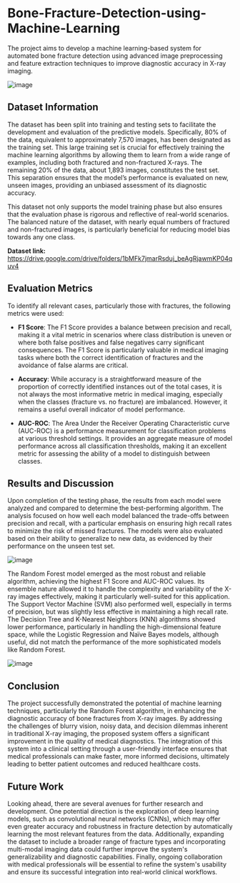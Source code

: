# Bone-Fracture-Detection-using-Machine-Learning

The project aims to develop a machine learning-based system for automated bone fracture detection using advanced image preprocessing and feature extraction techniques to improve diagnostic accuracy in X-ray imaging.

![image](https://github.com/user-attachments/assets/4b67186c-f0be-468f-bf77-092f1936ca0d)

## Dataset Information

The dataset has been split into training and testing sets to facilitate the development and evaluation of the predictive models. Specifically, 80% of the data, equivalent to approximately 7,570 images, has been designated as the training set. This large training set is crucial for effectively training the machine learning algorithms by allowing them to learn from a wide range of examples, including both fractured and non-fractured X-rays. The remaining 20% of the data, about 1,893 images, constitutes the test set. This separation ensures that the model’s performance is evaluated on new, unseen images, providing an unbiased assessment of its diagnostic accuracy.

This dataset not only supports the model training phase but also ensures that the evaluation phase is rigorous and reflective of real-world scenarios. The balanced nature of the dataset, with nearly equal numbers of fractured and non-fractured images, is particularly beneficial for reducing model bias towards any one class.

**Dataset link:** https://drive.google.com/drive/folders/1bMFk7jmarRsduj_beAgRjawmKP04quv4


## Evaluation Metrics

To identify all relevant cases, particularly those with fractures, the following metrics were used:

- **F1 Score**: The F1 Score provides a balance between precision and recall, making it a vital metric in scenarios where class distribution is uneven or where both false positives and false negatives carry significant consequences. The F1 Score is particularly valuable in medical imaging tasks where both the correct identification of fractures and the avoidance of false alarms are critical.

- **Accuracy**: While accuracy is a straightforward measure of the proportion of correctly identified instances out of the total cases, it is not always the most informative metric in medical imaging, especially when the classes (fracture vs. no fracture) are imbalanced. However, it remains a useful overall indicator of model performance.

- **AUC-ROC**: The Area Under the Receiver Operating Characteristic curve (AUC-ROC) is a performance measurement for classification problems at various threshold settings. It provides an aggregate measure of model performance across all classification thresholds, making it an excellent metric for assessing the ability of a model to distinguish between classes.

## Results and Discussion

Upon completion of the testing phase, the results from each model were analyzed and compared to determine the best-performing algorithm. The analysis focused on how well each model balanced the trade-offs between precision and recall, with a particular emphasis on ensuring high recall rates to minimize the risk of missed fractures. The models were also evaluated based on their ability to generalize to new data, as evidenced by their performance on the unseen test set.

![image](https://github.com/user-attachments/assets/36c102f8-6095-4bc8-8d83-3414469ed491)

The Random Forest model emerged as the most robust and reliable algorithm, achieving the highest F1 Score and AUC-ROC values. Its ensemble nature allowed it to handle the complexity and variability of the X-ray images effectively, making it particularly well-suited for this application. The Support Vector Machine (SVM) also performed well, especially in terms of precision, but was slightly less effective in maintaining a high recall rate. The Decision Tree and K-Nearest Neighbors (KNN) algorithms showed lower performance, particularly in handling the high-dimensional feature space, while the Logistic Regression and Naïve Bayes models, although useful, did not match the performance of the more sophisticated models like Random Forest.

![image](https://github.com/user-attachments/assets/56ae477f-0a57-40c5-a810-de731bbb8e88)

## Conclusion

The project successfully demonstrated the potential of machine learning techniques, particularly the Random Forest algorithm, in enhancing the diagnostic accuracy of bone fractures from X-ray images. By addressing the challenges of blurry vision, noisy data, and decision dilemmas inherent in traditional X-ray imaging, the proposed system offers a significant improvement in the quality of medical diagnostics. The integration of this system into a clinical setting through a user-friendly interface ensures that medical professionals can make faster, more informed decisions, ultimately leading to better patient outcomes and reduced healthcare costs.

## Future Work

Looking ahead, there are several avenues for further research and development. One potential direction is the exploration of deep learning models, such as convolutional neural networks (CNNs), which may offer even greater accuracy and robustness in fracture detection by automatically learning the most relevant features from the data. Additionally, expanding the dataset to include a broader range of fracture types and incorporating multi-modal imaging data could further improve the system's generalizability and diagnostic capabilities. Finally, ongoing collaboration with medical professionals will be essential to refine the system's usability and ensure its successful integration into real-world clinical workflows.
